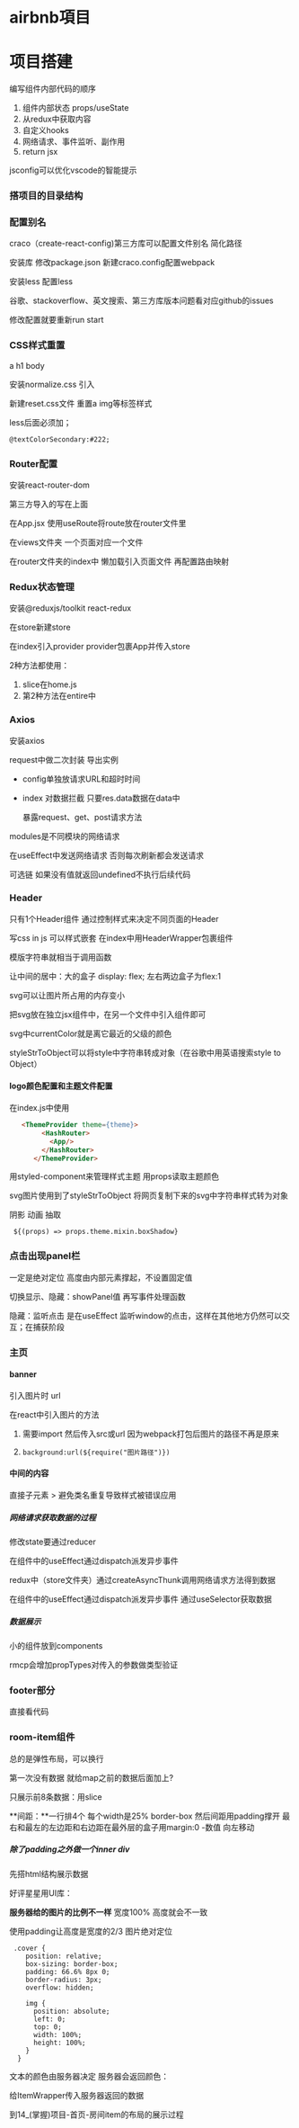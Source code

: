 # airbnb項目

# 项目搭建



编写组件内部代码的顺序

1. 组件内部状态 props/useState
2. 从redux中获取内容
3. 自定义hooks
4. 网络请求、事件监听、副作用
5. return jsx





jsconfig可以优化vscode的智能提示

### 搭项目的目录结构

### 配置别名

craco（create-react-config)第三方库可以配置文件别名 简化路径

安装库 修改package.json 新建craco.config配置webpack

安装less 配置less

谷歌、stackoverflow、英文搜索、第三方库版本问题看对应github的issues

修改配置就要重新run start

### CSS样式重置

a h1 body

安装normalize.css 引入

新建reset.css文件 重置a img等标签样式

less后面必须加；

```
@textColorSecondary:#222;
```

### Router配置

安装react-router-dom

第三方导入的写在上面

在App.jsx 使用useRoute将route放在router文件里



在views文件夹 一个页面对应一个文件

在router文件夹的index中 懒加载引入页面文件 再配置路由映射

### Redux状态管理

安装@reduxjs/toolkit react-redux

在store新建store

在index引入provider provider包裹App并传入store



2种方法都使用：

1. slice在home.js
2. 第2种方法在entire中

### Axios

安装axios

request中做二次封装 导出实例

- config单独放请求URL和超时时间

- index 对数据拦截 只要res.data数据在data中 

    暴露request、get、post请求方法

modules是不同模块的网络请求



在useEffect中发送网络请求 否则每次刷新都会发送请求

可选链 如果没有值就返回undefined不执行后续代码



### Header

只有1个Header组件 通过控制样式来决定不同页面的Header

写css in js 可以样式嵌套 在index中用HeaderWrapper包裹组件

模版字符串就相当于调用函数

让中间的居中：大的盒子  display: flex; 左右两边盒子为flex:1



svg可以让图片所占用的内存变小

把svg放在独立jsx组件中，在另一个文件中引入组件即可 

svg中currentColor就是离它最近的父级的颜色

styleStrToObject可以将style中字符串转成对象（在谷歌中用英语搜索style to Object）

#### logo颜色配置和主题文件配置

在index.js中使用

```html
   <ThemeProvider theme={theme}>
        <HashRouter>
          <App/>
        </HashRouter>
      </ThemeProvider>
```

用styled-component来管理样式主题 用props读取主题颜色



svg图片使用到了styleStrToObject 将网页复制下来的svg中字符串样式转为对象



阴影 动画 抽取

```
 ${(props) => props.theme.mixin.boxShadow}
```



### 点击出现panel栏

一定是绝对定位 高度由内部元素撑起，不设置固定值

切换显示、隐藏：showPanel值 再写事件处理函数  

隐藏：监听点击 是在useEffect 监听window的点击，这样在其他地方仍然可以交互；在捕获阶段 



### 主页

#### banner

引入图片时 url

在react中引入图片的方法

1. 需要import 然后传入src或url 因为webpack打包后图片的路径不再是原来

2. ```
   background:url(${require("图片路径")})
   ```



#### 中间的内容

直接子元素 >   避免类名重复导致样式被错误应用

##### 网络请求获取数据的过程

修改state要通过reducer

在组件中的useEffect通过dispatch派发异步事件 

  redux中（store文件夹）通过createAsyncThunk调用网络请求方法得到数据 

在组件中的useEffect通过dispatch派发异步事件  通过useSelector获取数据

##### 数据展示

小的组件放到components

rmcp会增加propTypes对传入的参数做类型验证



### footer部分

直接看代码



### room-item组件

总的是弹性布局，可以换行

第一次没有数据 就给map之前的数据后面加上?

只展示前8条数据：用slice

**间距：**一行排4个 每个width是25% border-box 然后间距用padding撑开 最右和最左的左边距和右边距在最外层的盒子用margin:0 -数值 向左移动

##### 除了padding之外做一个inner div

先搭html结构展示数据

好评星星用UI库：

**服务器给的图片的比例不一样** 宽度100% 高度就会不一致 

使用padding让高度是宽度的2/3 图片绝对定位

```
 .cover {
    position: relative;
    box-sizing: border-box;
    padding: 66.6% 8px 0;
    border-radius: 3px;
    overflow: hidden;

    img {
      position: absolute;
      left: 0;
      top: 0;
      width: 100%;
      height: 100%;
    }
  }
```

文本的颜色由服务器决定 服务器会返回颜色：

给ItemWrapper传入服务器返回的数据



到14_(掌握)项目-首页-房间item的布局的展示过程





